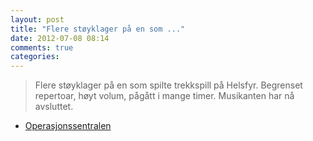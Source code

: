 ```yaml
---
layout: post
title: "Flere støyklager på en som ..."
date: 2012-07-08 08:14
comments: true
categories: 
---
```


> Flere støyklager på en som spilte trekkspill på Helsfyr. Begrenset repertoar, høyt volum, pågått i mange timer. Musikanten har nå avsluttet. 
- [Operasjonssentralen](http://twitter.com/oslopolitiops/status/221985525320519683)
